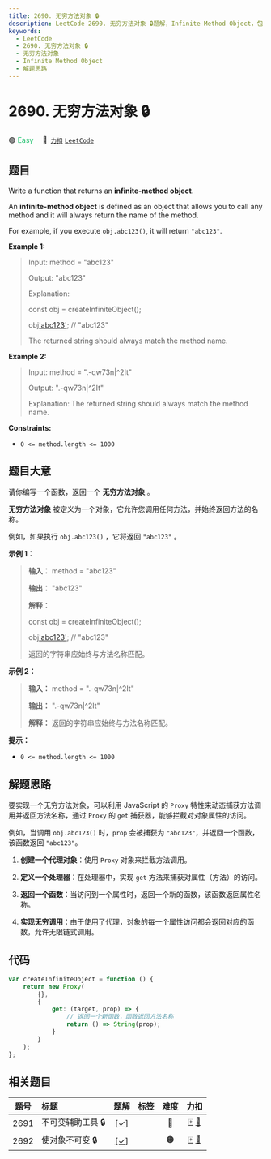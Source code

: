 ```yaml
---
title: 2690. 无穷方法对象 🔒
description: LeetCode 2690. 无穷方法对象 🔒题解，Infinite Method Object，包含解题思路、复杂度分析以及完整的 JavaScript 代码实现。
keywords:
  - LeetCode
  - 2690. 无穷方法对象 🔒
  - 无穷方法对象
  - Infinite Method Object
  - 解题思路
---
```


# 2690. 无穷方法对象 🔒

🟢 <font color=#15bd66>Easy</font>&emsp; 🔗&ensp;[`力扣`](https://leetcode.cn/problems/infinite-method-object) [`LeetCode`](https://leetcode.com/problems/infinite-method-object)

## 题目

Write a function that returns an **infinite-method object**.

An **infinite-method object** is defined as an object that allows you to
call any method and it will always return the name of the method.

For example, if you execute `obj.abc123()`, it will return `"abc123"`.

**Example 1:**

> Input: method = "abc123"
>
> Output: "abc123"
>
> Explanation:
>
> const obj = createInfiniteObject();
>
> obj['abc123'](); // "abc123"
>
> The returned string should always match the method name.

**Example 2:**

> Input: method = ".-qw73n|^2It"
>
> Output: ".-qw73n|^2It"
>
> Explanation: The returned string should always match the method name.

**Constraints:**

- `0 <= method.length <= 1000`

## 题目大意

请你编写一个函数，返回一个 **无穷方法对象** 。

**无穷方法对象** 被定义为一个对象，它允许您调用任何方法，并始终返回方法的名称。

例如，如果执行 `obj.abc123()` ，它将返回 `"abc123"` 。

**示例 1：**

> **输入：** method = "abc123"
>
> **输出：** "abc123"
>
> **解释：**
>
> const obj = createInfiniteObject();
>
> obj['abc123'](); // "abc123"
>
> 返回的字符串应始终与方法名称匹配。

**示例 2：**

> **输入：** method = ".-qw73n|^2It"
>
> **输出：** ".-qw73n|^2It"
>
> **解释：** 返回的字符串应始终与方法名称匹配。

**提示：**

- `0 <= method.length <= 1000`

## 解题思路

要实现一个无穷方法对象，可以利用 JavaScript 的 `Proxy` 特性来动态捕获方法调用并返回方法名称，通过 `Proxy` 的 `get` 捕获器，能够拦截对对象属性的访问。

例如，当调用 `obj.abc123()` 时，`prop` 会被捕获为 `"abc123"`，并返回一个函数，该函数返回 `"abc123"`。

1. **创建一个代理对象**：使用 `Proxy` 对象来拦截方法调用。

2. **定义一个处理器**：在处理器中，实现 `get` 方法来捕获对属性（方法）的访问。

3. **返回一个函数**：当访问到一个属性时，返回一个新的函数，该函数返回属性名称。

4. **实现无穷调用**：由于使用了代理，对象的每一个属性访问都会返回对应的函数，允许无限链式调用。

## 代码

```javascript
var createInfiniteObject = function () {
	return new Proxy(
		{},
		{
			get: (target, prop) => {
				// 返回一个新函数，函数返回方法名称
				return () => String(prop);
			}
		}
	);
};
```

## 相关题目

<!-- prettier-ignore -->
| 题号 | 标题 | 题解 | 标签 | 难度 | 力扣 |
| :------: | :------ | :------: | :------ | :------: | :------: |
| 2691 | 不可变辅助工具 🔒 | [[✓]](/problem/2691.md) |  | 🔴 | [🀄️](https://leetcode.cn/problems/immutability-helper) [🔗](https://leetcode.com/problems/immutability-helper) |
| 2692 | 使对象不可变 🔒 | [[✓]](/problem/2692.md) |  | 🟠 | [🀄️](https://leetcode.cn/problems/make-object-immutable) [🔗](https://leetcode.com/problems/make-object-immutable) |